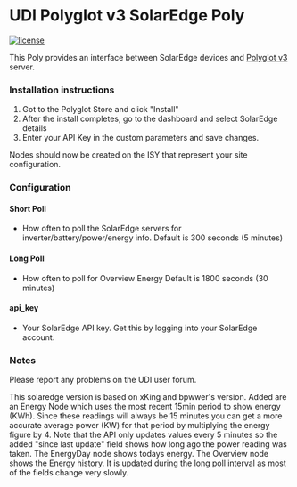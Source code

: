 # UDI Polyglot v3 SolarEdge Poly

[![license](https://img.shields.io/github/license/mashape/apistatus.svg)](https://github.com/UniversalDevicesInc/udi-solaredge-poly/blob/master/LICENSE)

This Poly provides an interface between SolarEdge devices and [Polyglot v3](https://github.com/UniversalDevicesInc/pg3) server.

### Installation instructions
1. Got to the Polyglot Store and click "Install" 
2. After the install completes, go to the dashboard and select SolarEdge details
3. Enter your API Key in the custom parameters and save changes.

Nodes should now be created on the ISY that represent your site configuration.

### Configuration

#### Short Poll
 *  How often to poll the SolarEdge servers for inverter/battery/power/energy info. Default
 is 300 seconds (5 minutes)

#### Long Poll
 * How often to poll for Overview Energy Default is 1800 seconds (30 minutes)

#### api_key
 * Your SolarEdge API key.  Get this by logging into your SolarEdge account.

### Notes

Please report any problems on the UDI user forum.

This solaredge version is based on xKing and bpwwer's version. Added are an Energy Node which uses the most recent 15min period to show energy (KWh). Since these readings will always be 15 minutes you can get a more accurate average power (KW) for that period by multiplying the energy figure by 4.
Note that the API only updates values every 5 minutes so the added "since last update" field shows how long ago the power reading was taken. The EnergyDay node shows todays energy. The Overview node shows the Energy history. It is updated during the long poll interval as most of the fields change very slowly.

